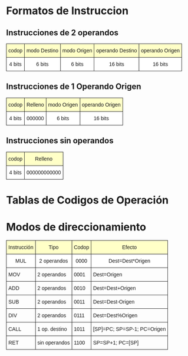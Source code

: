 # Formatos de Instruccion

<style type="text/css">
.tg  {border-collapse:collapse;border-spacing:0;}
.tg td{font-family:Arial, sans-serif;font-size:14px;padding:10px 5px;border-style:solid;border-width:1px;overflow:hidden;word-break:normal;}
.tg th{font-family:Arial, sans-serif;font-size:14px;font-weight:normal;padding:10px 5px;border-style:solid;border-width:1px;overflow:hidden;word-break:normal;}
.tg .tg-7geq{background-color:#ffffc7;text-align:center;vertical-align:top}
.tg .tg-quxf{background-color:#ffffff;text-align:center;vertical-align:top}
</style>

## Instrucciones de 2 operandos

<table class="tg">
  <tr>
    <th class="tg-7geq">codop</th>
    <th class="tg-7geq">modo Destino<br></th>
    <th class="tg-7geq">modo Origen<br></th>
    <th class="tg-7geq">operando Destino<br></th>
    <th class="tg-7geq">operando Origen<br></th>
  </tr>
  <tr>
    <td class="tg-quxf">4 bits<br></td>
    <td class="tg-quxf">6 bits<br></td>
    <td class="tg-quxf">6 bits<br></td>
    <td class="tg-quxf">16 bits<br></td>
    <td class="tg-quxf">16 bits</td>
  </tr>
</table>

## Instrucciones de 1 Operando Origen

<table class="tg">
  <tr>
    <th class="tg-7geq">codop</th>
    <th class="tg-7geq">Relleno<br></th>
    <th class="tg-7geq">modo Origen<br></th>
    <th class="tg-7geq">operando Origen<br></th>
  </tr>
  <tr>
    <td class="tg-quxf">4 bits<br></td>
    <td class="tg-quxf">000000<br></td>
    <td class="tg-quxf">6 bits<br></td>
    <td class="tg-quxf">16 bits</td>
  </tr>
</table>

## Instrucciones sin operandos

<table class="tg">
  <tr>
    <th class="tg-7geq">codop</th>
    <th class="tg-7geq">Relleno<br></th>
  </tr>
  <tr>
    <td class="tg-quxf">4 bits<br></td>
    <td class="tg-quxf">000000000000<br></td>
  </tr>
</table>

# Tablas de Codigos de Operación

<table class="tg">
  <tr>
    <th class="tg-7geq">Instrucción</th>
    <th class="tg-7geq">Tipo</th>
    <th class="tg-7geq">Codop<br></th>
    <th class="tg-7geq">Efecto<br></th>
  </tr>
  <tr>
    <td class="tg-quxf">MUL</td>
    <td class="tg-quxf">2 operandos<br></td>
    <td class="tg-quxf">0000 </td>
    <td class="tg-quxf">Dest=Dest*Origen </td>
  </tr>
  <tr>
    <td class="tg-baqh">MOV</td>
    <td class="tg-baqh">2 operandos<br></td>
    <td class="tg-baqh">0001</td>
    <td class="tg-baqh">Dest=Origen </td>
  </tr>
  <tr>
    <td class="tg-sh4c">ADD</td>
    <td class="tg-sh4c">2 operandos<br></td>
    <td class="tg-sh4c">0010</td>
    <td class="tg-sh4c">Dest=Dest+Origen </td>
  </tr>
  <tr>
    <td class="tg-baqh">SUB</td>
    <td class="tg-baqh">2 operandos<br></td>
    <td class="tg-baqh">0011</td>
    <td class="tg-baqh">Dest=Dest-Origen</td>
  </tr>
  <tr>
    <td class="tg-sh4c">DIV</td>
    <td class="tg-sh4c">2 operandos<br></td>
    <td class="tg-sh4c">0111</td>
    <td class="tg-sh4c">Dest=Dest%Origen</td>
  </tr>
  <tr>
    <td class="tg-baqh">CALL</td>
    <td class="tg-baqh">1 op. destino<br></td>
    <td class="tg-baqh">1011</td>
    <td class="tg-baqh">[SP]=PC; SP=SP-1; PC=Origen</td>
  </tr>
  <tr>
    <td class="tg-sh4c">RET</td>
    <td class="tg-sh4c">sin operandos<br></td>
    <td class="tg-sh4c">1100</td>
    <td class="tg-sh4c">SP=SP+1; PC=[SP]</td>
  </tr>


# Modos de direccionamiento